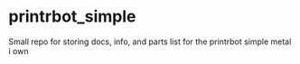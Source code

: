 # printrbot_simple
Small repo for storing docs, info, and parts list for the printrbot simple metal i own
